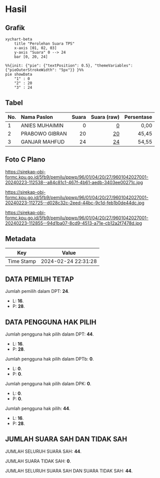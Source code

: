 # Hasil

## Grafik

```mermaid
xychart-beta
    title "Perolehan Suara TPS"
    x-axis [01, 02, 03]
    y-axis "Suara" 0 --> 24
    bar [0, 20, 24]
```

```mermaid
%%{init: {"pie": {"textPosition": 0.5}, "themeVariables": {"pieOuterStrokeWidth": "5px"}} }%%
pie showData
    "1" : 0
    "2" : 20
    "3" : 24
```

## Tabel

| No. | Nama Paslon    | Suara | Suara (raw) | Persentase |
|:--- |:-------------- | -----:| -----------:| ----------:|
| 1   | ANIES MUHAIMIN | 0     | [0][p-1]    | 0,00       |
| 2   | PRABOWO GIBRAN | 20    | [20][p-2]   | 45,45      |
| 3   | GANJAR MAHFUD  | 24    | [24][p-3]   | 54,55      |


[p-1]: https://github.com/gigit-pemilu/pemilu-2024-96-papua-barat-daya/blob/main/pilpres/hitung-suara/sub/96-papua-barat-daya/sub/01-sorong/sub/04-beraur/sub/2027-midlal/sub/001-tps/sub/paslon-1.txt
[p-2]: https://github.com/gigit-pemilu/pemilu-2024-96-papua-barat-daya/blob/main/pilpres/hitung-suara/sub/96-papua-barat-daya/sub/01-sorong/sub/04-beraur/sub/2027-midlal/sub/001-tps/sub/paslon-2.txt
[p-3]: https://github.com/gigit-pemilu/pemilu-2024-96-papua-barat-daya/blob/main/pilpres/hitung-suara/sub/96-papua-barat-daya/sub/01-sorong/sub/04-beraur/sub/2027-midlal/sub/001-tps/sub/paslon-3.txt

## Foto C Plano

https://sirekap-obj-formc.kpu.go.id/5fb9/pemilu/ppwp/96/01/04/20/27/9601042027001-20240223-112538--a84c81c1-467f-4b61-aedb-3403ee00271c.jpg

https://sirekap-obj-formc.kpu.go.id/5fb9/pemilu/ppwp/96/01/04/20/27/9601042027001-20240223-112725--d028c32c-2eed-44bc-9c1d-feb1b0de44dc.jpg

https://sirekap-obj-formc.kpu.go.id/5fb9/pemilu/ppwp/96/01/04/20/27/9601042027001-20240223-112855--94d1ba07-8cd9-4513-a71e-cb12a2f7478d.jpg


## Metadata

| Key        | Value               |
| ---------- | ------------------- |
| Time Stamp | 2024-02-24 22:31:28 |


## DATA PEMILIH TETAP

Jumlah pemilih dalam DPT: **24**.
 * L: **16**.
 * P: **28**.

## DATA PENGGUNA HAK PILIH

Jumlah pengguna hak pilih dalam DPT: **44**.
 * L: **16**.
 * P: **28**.

Jumlah pengguna hak pilih dalam DPTb: **0**.
 * L: **0**.
 * P: **0**.

Jumlah pengguna hak pilih dalam DPK: **0**.
 * L: **0**.
 * P: **0**.

Jumlah pengguna hak pilih: **44**.
 * L: **16**.
 * P: **28**.

## JUMLAH SUARA SAH DAN TIDAK SAH

JUMLAH SELURUH SUARA SAH: **44**.

JUMLAH SUARA TIDAK SAH: **0**.

JUMLAH SELURUH SUARA SAH DAN SUARA TIDAK SAH: **44**.


